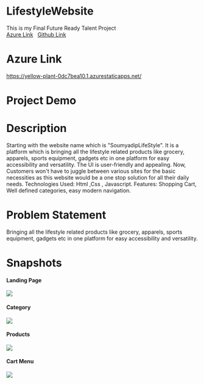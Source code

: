 # LifestyleWebsite
This is my Final Future Ready Talent Project <br>
<a href="https://yellow-plant-0dc7bea10.1.azurestaticapps.net/">Azure Link</a>&nbsp;&nbsp; <a href="https://soumyadip1245.github.io/LifestyleWebsite/">Github Link</a>


# Azure Link
https://yellow-plant-0dc7bea10.1.azurestaticapps.net/
# Project Demo

# Description
Starting with the website name which is "SoumyadipLifeStyle". It is a platform which is bringing all the lifestyle related products like grocery, apparels, sports equipment, gadgets etc in one platform for easy accessibility and versatility. The UI is user-friendly and appealing. Now, Customers won't have to juggle between various sites for the basic necessities as this website would be a one stop solution for all their daily needs. Technologies Used: Html ,Css , Javascript. Features: Shopping Cart, Well defined categories, easy modern navigation.
# Problem Statement
Bringing all the lifestyle related products like grocery, apparels, sports equipment, gadgets etc in one platform for easy accessibility and versatility. 
# Snapshots
<h4>Landing Page</h4>
<img src="https://i.imgur.com/v46vBR0.png"/>
<h4>Category</h4>
<img src="https://i.imgur.com/70MFeX5.png"/>
<h4>Products</h4>
<img src="https://i.imgur.com/xFAmJ4c.png"/>
<h4>Cart Menu</h4>
<img src="https://i.imgur.com/FZT7Rwh.png"/>
